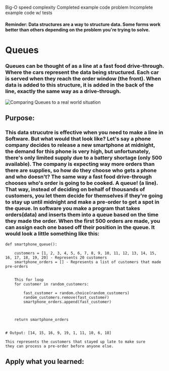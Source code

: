Big-O speed complexity
Completed example code problem
Incomplete example code w/ tests

#### Reminder: Data structures are a way to structure data. Some forms work better than others depending on the problem you're trying to solve.


# Queues

### Queues can be thought of as a line at a fast food drive-through. Where the cars represent the data being structured. Each car is served when they reach the order window (the front). When data is added to this structure, it is added in the back of the line, exactly the same way as a drive-through.

![Comparing Queues to a real world situation](https://github.com/joehawkens/data-structures-final/blob/main/Assets/QueueDiagram.PNG?raw=true)

## Purpose:

### This data strucutre is effective when you need to make a line in Software. But what would that look like? Let's say a phone company decides to release a new smartphone at midnight, the demand for this phone is very high, but unfortunately, there's only limited supply due to a battery shortage (only 500 available). The company is expecting way more orders than there are supplies, so how do they choose who gets a phone and who doesn't? The same way a fast food drive-through chooses who's order is going to be cooked. A queue! (a line). That way, instead of deciding on behalf of thousands of customers, you let them decide for themselves if they're going to stay up until midnight and make a pre-order to get a spot in the queue. In software you make a program that takes orders(data) and inserts them into a queue based on the time they made the order. When the first 500 orders are made, you can assign each one based off their position in the queue. It would look a little something like this:

```
def smartphone_queue():

    customers = [1, 2, 3, 4, 5, 6, 7, 8, 9, 10, 11, 12, 13, 14, 15, 16, 17, 18, 19, 20] - Represents 20 customers
    smartphone_orders = [] - Represents a list of customers that made pre-orders


    This for loop 
    for customer in random_customers:

        fast_customer = random.choice(random_customers) 
        random_customers.remove(fast_customer)
        smartphone_orders.append(fast_customer) 



    return smartphone_orders


# Output: [14, 15, 16, 9, 19, 1, 11, 10, 6, 18] 

This represents the customers that stayed up late to make sure
they can process a pre-order before anyone else.

```


## Apply what you learned:
